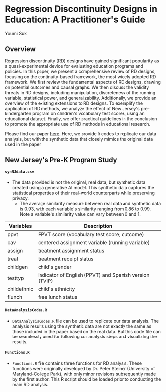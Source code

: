 # Regression Discontinuity Designs in Education: A Practitioner's Guide

Youmi Suk

## Overview

Regression discontinuity (RD) designs have gained significant popularity as a quasi-experimental device for evaluating education programs and policies. In this paper, we present a comprehensive review of RD designs, focusing on the continuity-based framework, the most widely adopted RD framework. We first review the fundamental aspects of RD designs, drawing on potential outcomes and causal graphs. We then discuss the validity threats in RD designs, including manipulation, discreteness of the running variable, statistical power, and generalizability. Additionally, we provide an overview of the existing extensions to RD designs. To exemplify the application of RD methods, we analyze the effect of New Jersey's pre-kindergarten program on children's vocabulary test scores, using an educational dataset. Finally, we offer practical guidelines in the conclusion to promote the appropriate use of RD methods in educational research.

Please find our paper [here](https://doi.org/10.31234/osf.io/rhxs7). 
Here, we provide `R` codes to replicate our data analysis, but with the synthetic data that closely mimics the original data used in the paper. 

## New Jersey's Pre-K Program Study

#### `synNJdata.csv`

- The data provided is not the original, real data, but synthetic data created using a generative AI model. This synthetic data captures the statistical properties of their real-world counterparts while preserving privacy.
   - The average similarity measure between real data and synthetic data is 0.93, with each variable's similarity ranging from 0.86 to 0.99. Note a variable's similarity value can vary between 0 and 1. 


| Variables   | Description |
| ----------- | ----------- |
| ppvt      | PPVT score (vocabulary test score; outcome)       |
| cav  | centered assignment variable (running variable)        |
| assign  | treatment assignment status |
| treat  | treatment receipt status |
| childgen    | child's gender |
| testtyp  | indicator of English (PPVT) and Spanish version (TVIP) |
| childethnic  | child's ethnicity |
| flunch  | free lunch status |


#### `DataAnalysisCodes.R` 
 
- `DataAnalysisCodes.R` file can be used to replicate our data analysis. The analysis results using the synthetic data are not exactly the same as those included in the paper based on the real data. But this code file can be seamlessly used for following our analysis steps and visualizing the results. 
   
#### `Functions.R` 
 
- `Functions.R` file contains three functions for RD analysis. These functions were originally developed by  Dr. Peter Steiner (University of Maryland-College Park), with only minor revisions subsequently made by the first author. This R script should be loaded prior to conducting the main RD analysis.
